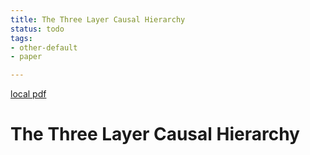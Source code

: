 ```yaml
---
title: The Three Layer Causal Hierarchy
status: todo
tags:
- other-default
- paper

---
```


[local pdf](../../../pdfs/The%20Three%20Layer%20Causal%20Hierarchy.pdf)

# The Three Layer Causal Hierarchy
